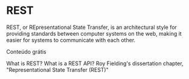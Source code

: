 # REST

REST, or REpresentational State Transfer, is an architectural style for providing standards between computer systems on the web, making it easier for systems to communicate with each other.

<ResourceGroupTitle>Conteúdo grátis</ResourceGroupTitle>

<BadgeLink colorScheme='yellow' badgeText='Read' href='https://www.codecademy.com/article/what-is-rest'>What is REST?</BadgeLink>
<BadgeLink colorScheme='yellow' badgeText='Read' href='https://www.redhat.com/en/topics/api/what-is-a-rest-api'>What is a REST API?</BadgeLink>
<BadgeLink colorScheme='yellow' badgeText='Read' href='https://www.ics.uci.edu/~fielding/pubs/dissertation/rest_arch_style.htm'>Roy Fielding's dissertation chapter, "Representational State Transfer (REST)"</BadgeLink>
